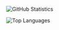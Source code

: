 ![GitHub Statistics](https://github-readme-stats.vercel.app/api?username=evyatarmeged&count_private=true&show_icons=true&theme=dark&include_all_commits=true)

![Top Languages](https://github-readme-stats.vercel.app/api/top-langs/?username=evyatarmeged&theme=dark&hide=html,css&count_private=true&show_icons=true&layout=compact)
